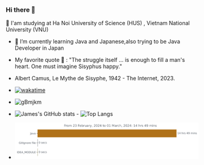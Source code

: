 ### Hi there 👋

🤔 I'am studying at Ha Noi University of Science (HUS) , Vietnam National University (VNU)
- 🌱 I’m currently learning Java and Japanese,also trying to be Java Developer in Japan
- My favorite quote 💬 : "The struggle itself ... is enough to fill a man's heart. One must imagine Sisyphus happy."
- Albert Camus,  Le Mythe de Sisyphe, 1942 - The Internet, 2023.
- [![wakatime](https://wakatime.com/badge/user/018d6a49-7696-436f-bee3-e5396b1cc291.svg)](https://wakatime.com/@018d6a49-7696-436f-bee3-e5396b1cc291)
- ![gBmjkm](https://github.com/SisypheanHUS/SisypheanHUS/assets/122086282/256a6782-a3ac-44da-9618-ddf940c6af72)
- ![James's GitHub stats](https://github-readme-stats.vercel.app/api?username=SisypheanHUS&theme=dark&show_icons=true) - ![Top Langs](https://github-readme-stats.vercel.app/api/top-langs/?username=sisypheanhus&theme=dark)

- <img
  src="https://github.com/sisypheanhus/sisypheanhus/blob/main/images/stat.svg"
  alt="Activity Update"
/>

<!--
**SisypheanHUS/SisypheanHUS** is a ✨ _special_ ✨ repository because its `README.md` (this file) appears on your GitHub profile.

Here are some ideas to get you started:

- 🔭 I’m currently working on ...
- 🌱 I’m currently learning ...
- 👯 I’m looking to collaborate on ...
- 🤔 I’m looking for help with ...
-  Ask me about ...
- 📫 How to reach me: ...
- 😄 Pronouns: ...
- ⚡ Fun fact: ...
-->
